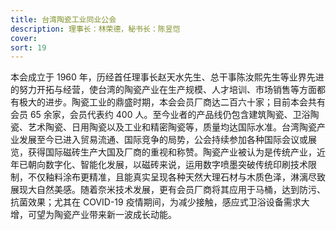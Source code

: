 ```yaml
---
title: 台湾陶瓷工业同业公会
description: 理事长：林荣德，秘书长：陈昱恺
cover:
sort: 19
---
```


本会成立于 1960 年，历经首任理事长赵天水先生、总干事陈汝熙先生等业界先进的努力开拓与经营，使台湾的陶瓷产业在生产规模、人才培训、市场销售等方面都有极大的进步。陶瓷工业的鼎盛时期，本会会员厂商达二百六十家；目前本会共有会员 65 余家，会员代表约 400 人。至今业者的产品线仍包含建筑陶瓷、卫浴陶瓷、艺术陶瓷、日用陶瓷以及工业和精密陶瓷等，质量均达国际水准。台湾陶瓷产业发展至今已进入贸易流通、国际竞争的局势，公会持续参加各种国际会议或展览，获得国际磁砖生产大国及厂商的重视和称赞。陶瓷产业被认为是传统产业，近年已朝向数字化、智能化发展，以磁砖来说，运用数字喷墨突破传统印刷技术限制，不仅釉料涂布更精准，且能真实呈现各种天然大理石材与木质色泽，淋漓尽致展现大自然美感。随着奈米技术发展，更有会员厂商将其应用于马桶，达到防污、抗菌效果；尤其在 COVID-19 疫情期间，为减少接触，感应式卫浴设备需求大增，可望为陶瓷产业带来新一波成长动能。
